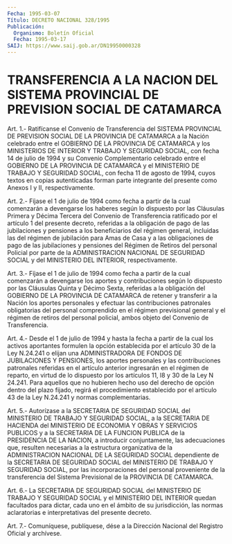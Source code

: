 ```yaml
---
Fecha: 1995-03-07
Título: DECRETO NACIONAL 328/1995
Publicación:
  Organismo: Boletín Oficial
  Fecha: 1995-03-17
SAIJ: https://www.saij.gob.ar/DN19950000328
---
```

# TRANSFERENCIA A LA NACION DEL SISTEMA PROVINCIAL DE PREVISION SOCIAL DE CATAMARCA

<a id="1"></a>
Art.  1.- Ratifícanse el Convenio de Transferencia del SISTEMA PROVINCIAL DE  PREVISION  SOCIAL  DE LA PROVINCIA DE CATAMARCA a la Nación celebrado entre el GOBIERNO  DE  LA PROVINCIA DE CATAMARCA y los  MINISTERIOS  DE  INTERIOR  Y TRABAJO Y SEGURIDAD  SOCIAL,  con fecha  14 de julio de 1994 y su Convenio  Complementario  celebrado entre el  GOBIERNO  DE LA PROVINCIA DE CATAMARCA y el MINISTERIO DE TRABAJO Y SEGURIDAD SOCIAL,  con  fecha 11 de agosto de 1994, cuyos textos en copias autenticadas forman  parte integrante del presente como Anexos I y II, respectivamente.

<a id="2"></a>
Art. 2.- Fíjase el 1 de julio de 1994 como fecha a partir de la cual  comenzarán  a  devengarse  los haberes según lo dispuesto por las Cláusulas Primera y Décima Tercera del Convenio de Transferencia ratificado por el artículo  1  del  presente decreto, referidas a la obligación de pago de las jubilaciones  y  pensiones a los beneficiarios del régimen general, incluidas las del  régimen de  jubilación  para  Amas de Casa y a las obligaciones de pago  de las jubilaciones y pensiones  del  Régimen  de Retiros del personal Policial  por  parte  de  la ADMINISTRACION NACIONAL  DE  SEGURIDAD SOCIAL y del MINISTERIO DEL INTERIOR, respectivamente.

<a id="3"></a>
Art. 3.- Fíjase el 1 de julio de 1994 como fecha a partir de la cual  comenzarán a devengarse los aportes y contribuciones según lo dispuesto  por  las Cláusulas Quinta y Décimo Sexta, referidas a la obligación del GOBIERNO  DE  LA PROVINCIA DE CATAMARCA de retener y transferir  a  la  Nación los aportes  personales  y  efectuar  las contribuciones patronales  obligatorias del personal comprendido en el  régimen  previsional  general  y  el  régimen  de  retiros  del personal  policial, ambos objeto  del  Convenio  de  Transferencia.

<a id="4"></a>
Art. 4.- Desde el 1 de julio de 1994 y hasta la fecha a partir de la  cual  los  activos aportantes formulen la opción establecida por el artículo 30  de  la Ley N.24.241 o elijan una ADMINISTRADORA DE FONDOS DE JUBILACIONES  Y  PENSIONES,  los  aportes personales y las  contribuciones  patronales  referidas en el artículo  anterior ingresarán en el régimen de reparto,  en virtud de lo dispuesto por los artículos 11, l8 y 30 de la Ley N 24.241.  Para aquellos que no hubieren hecho uso del derecho de opción dentro  del  plazo fijado, regirá el procedimiento establecido por el artículo 43  de  la Ley N.24.241 y normas complementarias.

<a id="5"></a>
Art.  5.-  Autorízase  a la SECRETARIA DE SEGURIDAD SOCIAL del MINISTERIO  DE  TRABAJO Y SEGURIDAD  SOCIAL,  a  la  SECRETARIA  DE HACIENDA del MINISTERIO  DE ECONOMIA Y OBRAS Y SERVICIOS PUBLICOS y a la SECRETARIA DE LA FUNCION  PUBLICA  de  la  PRESIDENCIA  DE  LA NACION,  a introducir conjuntamente, las adecuaciones que, resulten necesarias  a  la  estructura  organizativa  de  la  ADMINISTRACION NACIONAL  DE  LA  SEGURIDAD SOCIAL dependiente de la SECRETARIA  DE SEGURIDAD SOCIAL del  MINISTERIO DE TRABAJO Y SEGURIDAD SOCIAL, por las incorporaciones del  personal  proveniente  de la transferencia del Sistema Previsional de la PROVINCIA DE CATAMARCA.

<a id="6"></a>
Art.  6.-  La SECRETARIA DE SEGURIDAD SOCIAL del MINISTERIO DE TRABAJO Y SEGURIDAD  SOCIAL  y  el  MINISTERIO  DEL INTERIOR quedan facultados para dictar, cada uno en el ámbito de  su  jurisdicción, las  normas  aclaratorias  e interpretativas del presente  decreto.

<a id="7"></a>
Art. 7.- Comuníquese, publíquese, dése a la Dirección Nacional del Registro Oficial y archívese.